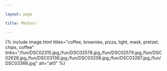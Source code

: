 ```yaml
---

layout: page

title: Photos!

---
```






{% include image.html titles="coffee, brownies, pizza, light, mask, pretzel, chips, coffee" links="/fun/DSC02315.jpg,/fun/DSC02578.jpg,/fun/DSC02579.jpg,/fun/DSC02628.jpg,/fun/DSC03136.jpg,/fun/DSC03208.jpg,/fun/DSC03287.jpg,/fun/DSC03366.jpg" alt="alt1" %}